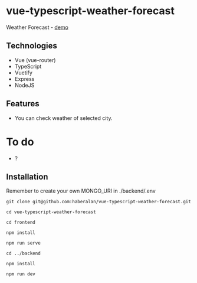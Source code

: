 # vue-typescript-weather-forecast

Weather Forecast - [demo](https://haber-weather-forecast.netlify.app/)

## Technologies

- Vue (vue-router)
- TypeScript
- Vuetify
- Express
- NodeJS

## Features

- You can check weather of selected city.

# To do

- ?

## Installation

Remember to create your own MONGO_URI in ./backend/.env

```
git clone git@github.com:haberalan/vue-typescript-weather-forecast.git
```
```
cd vue-typescript-weather-forecast
```
```
cd frontend
```
```
npm install
```
```
npm run serve
```
```
cd ../backend
```
```
npm install
```
```
npm run dev
```
